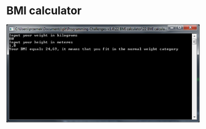 # BMI calculator

![alt text](https://github.com/proman3419/Programming-Challenges-v1.4/blob/master/Screenshots/22_1.PNG)
